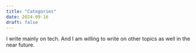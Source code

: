 ```yaml
---
title: "Categories"
date: 2024-09-16
draft: false
---
```


I write mainly on tech. And I am willing to write on other topics as well in the near future.
